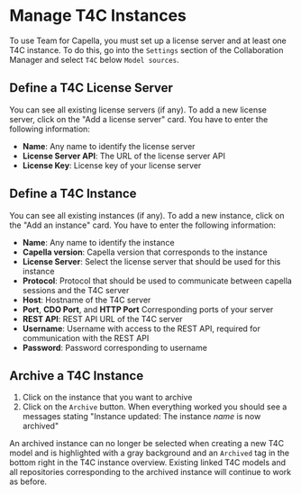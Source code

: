 <!--
 ~ SPDX-FileCopyrightText: Copyright DB InfraGO AG and contributors
 ~ SPDX-License-Identifier: Apache-2.0
 -->

# Manage T4C Instances

To use Team for Capella, you must set up a license server and at least one T4C
instance. To do this, go into the `Settings` section of the Collaboration
Manager and select `T4C` below `Model sources`.

## Define a T4C License Server

You can see all existing license servers (if any). To add a new license server,
click on the "Add a license server" card. You have to enter the following
information:

-   **Name**: Any name to identify the license server
-   **License Server API**: The URL of the license server API
-   **License Key**: License key of your license server

## Define a T4C Instance

You can see all existing instances (if any). To add a new instance, click on
the "Add an instance" card. You have to enter the following information:

-   **Name**: Any name to identify the instance
-   **Capella version**: Capella version that corresponds to the instance
-   **License Server**: Select the license server that should be used for this
    instance
-   **Protocol**: Protocol that should be used to communicate between capella
    sessions and the T4C server
-   **Host**: Hostname of the T4C server
-   **Port**, **CDO Port**, and **HTTP Port** Corresponding ports of your
    server
-   **REST API**: REST API URL of the T4C server
-   **Username**: Username with access to the REST API, required for
    communication with the REST API
-   **Password**: Password corresponding to username

## Archive a T4C Instance

1.  Click on the instance that you want to archive
1.  Click on the `Archive` button. When everything worked you should see a
    messages stating "Instance updated: The instance _name_ is now archived"

An archived instance can no longer be selected when creating a new T4C model
and is highlighted with a gray background and an `Archived` tag in the bottom
right in the T4C instance overview. Existing linked T4C models and all
repositories corresponding to the archived instance will continue to work as
before.
